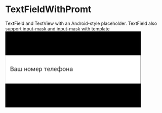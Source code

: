 # TextFieldWithPromt
TextField and TextView with an Android-style placeholder. TextField also support input-mask and input-mask with template
![](https://github.com/Peeoner174/TextFieldWithPromt/blob/master/textField.gif)

